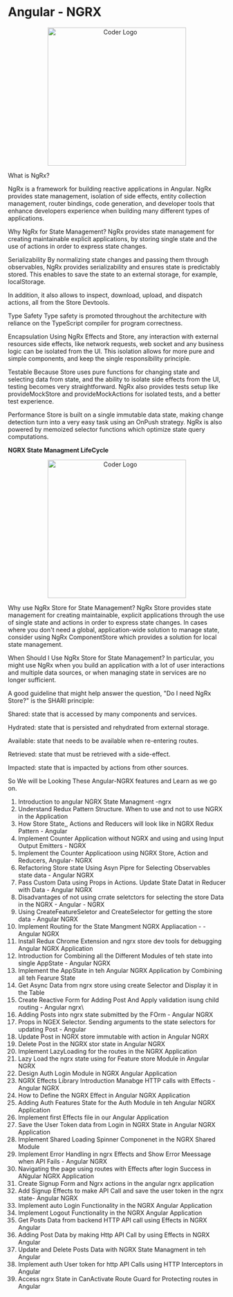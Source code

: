 # Angular - NGRX

<p align="center">
<a  target="blank"><img src="https://longnguyenduy.gallerycdn.vsassets.io/extensions/longnguyenduy/angular-ngrx-long/0.0.7/1577265251205/Microsoft.VisualStudio.Services.Icons.Default" width="320" alt="Coder Logo" /></a>
</p>

What is NgRx?

NgRx is a framework for building reactive applications in Angular. NgRx provides state management, isolation of side effects, entity collection management, router bindings, code generation, and developer tools that enhance developers experience when building many different types of applications.

Why NgRx for State Management?
NgRx provides state management for creating maintainable explicit applications, by storing single state and the use of actions in order to express state changes.

Serializability
By normalizing state changes and passing them through observables, NgRx provides serializability and ensures state is predictably stored. This enables to save the state to an external storage, for example, localStorage.

In addition, it also allows to inspect, download, upload, and dispatch actions, all from the Store Devtools.

Type Safety
Type safety is promoted throughout the architecture with reliance on the TypeScript compiler for program correctness.

Encapsulation
Using NgRx Effects and Store, any interaction with external resources side effects, like network requests, web socket and any business logic can be isolated from the UI. This isolation allows for more pure and simple components, and keep the single responsibility principle.

Testable
Because Store uses pure functions for changing state and selecting data from state, and the ability to isolate side effects from the UI, testing becomes very straightforward. NgRx also provides tests setup like provideMockStore and provideMockActions for isolated tests, and a better test experience.

Performance
Store is built on a single immutable data state, making change detection turn into a very easy task using an OnPush strategy. NgRx is also powered by memoized selector functions which optimize state query computations.

<b> NGRX State Managment LifeCycle</b>
<p align="center">
<a  target="blank"><img src="https://ngrx.io/generated/images/guide/store/state-management-lifecycle.png" width="320" alt="Coder Logo" /></a>
</p>

Why use NgRx Store for State Management?
NgRx Store provides state management for creating maintainable, explicit applications through the use of single state and actions in order to express state changes. In cases where you don't need a global, application-wide solution to manage state, consider using NgRx ComponentStore which provides a solution for local state management.

When Should I Use NgRx Store for State Management?
In particular, you might use NgRx when you build an application with a lot of user interactions and multiple data sources, or when managing state in services are no longer sufficient.

A good guideline that might help answer the question, "Do I need NgRx Store?" is the SHARI principle:

Shared: state that is accessed by many components and services.

Hydrated: state that is persisted and rehydrated from external storage.

Available: state that needs to be available when re-entering routes.

Retrieved: state that must be retrieved with a side-effect.

Impacted: state that is impacted by actions from other sources.

So We will be Looking These Angular-NGRX  features and Learn as we go on.
1. Introduction to angular NGRX State Managment -ngrx
2. Understand Redux Pattern Structure. When to use and not to use NGRX in the Application
3. How Store State,, Actions and Reducers will look like in NGRX Redux Pattern - Angular
4. Implement Counter Application without NGRX and using and using Input Output Emitters - NGRX
5. Implement the Counter Applicatioon using NGRX Store, Action and Reducers, Angular- NGRX
6. Refactoring Store state Using Asyn Pipre for Selecting Observables state data - Angular NGRX
7. Pass Custom Data using Props in Actions. Update State Datat in Reducer with Data - Angular NGRX
8. Disadvantages of not using crrate seletctors for selecting the store Data in the NGRX - Angular - NGRX
9. Using CreateFeatureSeletor and CreateSelector for getting the store data - Angular NGRX
10. Implement Routing for the State Mangment NGRX Appliacation - - Angular NGRX
11. Install Redux Chrome Extension and ngrx store dev tools for debugging Angular NGRX Application
12. Introduction for Combining all the Different Modules of teh state into single AppState - Angular NGRX
13. Implement the AppState in teh Angular NGRX Application by Combining all teh Fearure State
14. Get Async Data from ngrx store using create Selector and Display it in the Table
15. Create Reactive Form for Adding Post And Apply validation isung child routing - Angular ngrx\
16. Adding Posts into ngrx state submitted by the FOrm -  Angular NGRX
17. Props in NGEX Selector. Sending arguments to the state selectors for updating Post  - Angular
18. Update Post in NGRX store immutable with action in Angular NGRX
19. Delete Post in the NGRX stor state in Angular NGRX 
20. Implement LazyLoading for the routes in the NGRX Application
21. Lazy Load the ngrx state using for Feature store Module in Angular NGRX
22. Design Auth Login Module in NGRX Angular Application
23. NGRX Effects Library Introduction Manabge HTTP calls with Effects - Angular NGRX
24. How to Define the NGRX Effect in Angular NGRX Application
25. Adding Auth Features State for the Auth Module in teh Angular NGRX Application
26. Implement first Effects file in  our Angular Application
27. Save the User Token data from Login in NGRX State in Angular NGRX Application
28. Implement Shared Loading Spinner Componenet in the NGRX Shared Module
29. Implement Error Handling in ngrx Effects and Show Error Meessage when API Fails - Angular NGRX
30. Navigating the page using routes with Effects after login Success in ANgular NGRX Application
31. Create Signup Form and Ngrx actions in the angular ngrx application
32. Add Signup Effects to make API Call and save the user token in the ngrx state- Angular NGRX
33. Implement auto Login Functionality in the NGRX Angular Application
34. Implement  Logout Functionality in the NGRX Angular Application
35. Get Posts Data from backend HTTP API call using Effects in NGRX Angular 
36. Adding Post Data by making Http API Call by using Effects in NGRX Angular
37. Update and Delete Posts Data with NGRX State Managment in teh Angular
38. Implement auth User token for http API Calls using HTTP Interceptors in Angular
39. Access ngrx State in CanActivate Route Guard for Protecting routes in Angular
